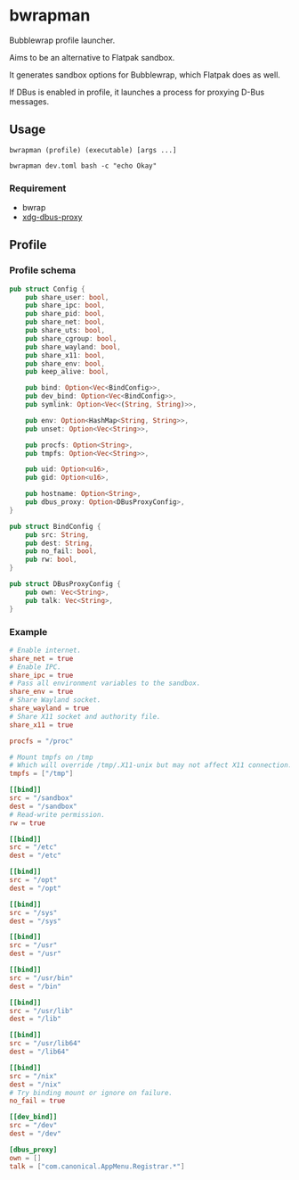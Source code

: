 # bwrapman

Bubblewrap profile launcher.

Aims to be an alternative to Flatpak sandbox.

It generates sandbox options for Bubblewrap, which Flatpak does as well.

If DBus is enabled in profile, it launches a process for proxying D-Bus messages.

## Usage

```
bwrapman (profile) (executable) [args ...]
```

```shell
bwrapman dev.toml bash -c "echo Okay"
``` 

### Requirement

- bwrap
- [xdg-dbus-proxy](https://github.com/flatpak/xdg-dbus-proxy)

## Profile

### Profile schema

```rust
pub struct Config {
    pub share_user: bool,
    pub share_ipc: bool,
    pub share_pid: bool,
    pub share_net: bool,
    pub share_uts: bool,
    pub share_cgroup: bool,
    pub share_wayland: bool,
    pub share_x11: bool,
    pub share_env: bool,
    pub keep_alive: bool,

    pub bind: Option<Vec<BindConfig>>,
    pub dev_bind: Option<Vec<BindConfig>>,
    pub symlink: Option<Vec<(String, String)>>,

    pub env: Option<HashMap<String, String>>,
    pub unset: Option<Vec<String>>,

    pub procfs: Option<String>,
    pub tmpfs: Option<Vec<String>>,

    pub uid: Option<u16>,
    pub gid: Option<u16>,

    pub hostname: Option<String>,
    pub dbus_proxy: Option<DBusProxyConfig>,
}

pub struct BindConfig {
    pub src: String,
    pub dest: String,
    pub no_fail: bool,
    pub rw: bool,
}

pub struct DBusProxyConfig {
    pub own: Vec<String>,
    pub talk: Vec<String>,
}
```

### Example

```toml
# Enable internet.
share_net = true
# Enable IPC.
share_ipc = true
# Pass all environment variables to the sandbox.
share_env = true
# Share Wayland socket.
share_wayland = true
# Share X11 socket and authority file.
share_x11 = true

procfs = "/proc"

# Mount tmpfs on /tmp
# Which will override /tmp/.X11-unix but may not affect X11 connection.
tmpfs = ["/tmp"]

[[bind]]
src = "/sandbox"
dest = "/sandbox"
# Read-write permission.
rw = true

[[bind]]
src = "/etc"
dest = "/etc"

[[bind]]
src = "/opt"
dest = "/opt"

[[bind]]
src = "/sys"
dest = "/sys"

[[bind]]
src = "/usr"
dest = "/usr"

[[bind]]
src = "/usr/bin"
dest = "/bin"

[[bind]]
src = "/usr/lib"
dest = "/lib"

[[bind]]
src = "/usr/lib64"
dest = "/lib64"

[[bind]]
src = "/nix"
dest = "/nix"
# Try binding mount or ignore on failure.
no_fail = true

[[dev_bind]]
src = "/dev"
dest = "/dev"

[dbus_proxy]
own = []
talk = ["com.canonical.AppMenu.Registrar.*"]
```
